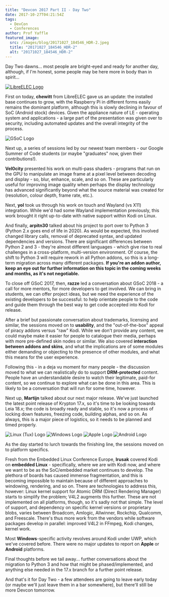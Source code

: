 ```yaml
---
title: "Devcon 2017 Part II - Day Two"
date: 2017-10-27T04:21:54Z
tags:
  - DevCon
  - Conferences
author: Prof Yaffle
featured_image:
  src: /images/blog/20171027_184546_HDR-2.jpeg
  title: "20171027_184546_HDR-2"
  alt: "20171027_184546_HDR-2"
---
```


Day Two dawns... most people are bright-eyed and ready for another day, although, if I'm honest, some people may be here more in body than in spirit...

[![LibreELEC Logo](https://wp.flash-jet.com/wp-content/uploads/2017/04/n6blkmxg.jpeg)](https://libreelec.tv/)

First on today, **chewitt** from LibreELEC gave us an update: the installed base continues to grow, with the Raspberry Pi in different forms easily remains the dominant platform, although this is slowly declining in favour of SoC (Android stock) devices. Given the appliance nature of LE - operating system and applications - a large part of the presentation was given over to security, including automated updates and the overall integrity of the process.

![GSoC Logo](https://developers.google.com/open-source/gsoc/images/gsoc2016-sun-373x373.jpeg)

Next up, a series of sessions led by our newest team members - our Google Summer of Code students (or maybe "graduates" now, given their contributions!).

**Vel0city** presented his work on multi-pass shaders - programs that run on the GPU to manipulate an image frame at a pixel level between decoding and display - so, blur, enhance, scale, and so on. These are particularly useful for improving image quality when perhaps the display technology has advanced significantly beyond what the source material was created for (resolution, colour depth, frame rate, etc.).

Next, **yol** took us through his work on touch and Wayland (vs X11) integration. While we'd had some Wayland implementation previously, this work brought it right up-to-date with native support within Kodi on Linux.

And finally, **arpitn30** talked about his project to port over to Python 3 (Python 2.x goes end of life in 2020). As would be expected, this involved changed library calls, removal of deprecated syntax, and updated dependencies and versions. There are significant differences between Python 2 and 3 - they're almost different languages - which give rise to real challenges in a cross-platform, multi-version environment. Of course, the shift to Python 3 will require rework in all Python addons, so this is a long-term migration across many different packages. **If you're an addon author, keep an eye out for further information on this topic in the coming weeks and months, as it's not negotiable.**

To close off GSoC 2017, then, **razze** led a conversation about GSoC 2018 - a call for more mentors, for more developers to get involved. We can bring in students, we can offer project ideas, but we need the experience of the existing developers to be successful: to help orientate people to the code and guide them through the best way to get code accepted into Kodi for release.

After a brief but passionate conversation about trademarks, licensing and similar, the sessions moved on to **usability**, and the "out-of-the-box" appeal of piracy addons versus "raw" Kodi. While we don't provide any content, we could maybe make it easier for people to catalogue their media, perhaps with more pre-defined skin nodes or similar. We also covered **interaction between addons and skins**, and what the implications are of some modules either demanding or objecting to the presence of other modules, and what this means for the user experience.

Following this - in a deja vu moment for many people - the discussion moved to what we can realistically do to support **DRM-protected** content. People have an understandable desire to watch their legitimate, paid-for content, so we continue to explore what can be done in this area. This is likely to be a conversation that will run for some time, however.

Next up, **Martijn** talked about our next major release. We've just launched the latest point release of Krypton 17.x, so it's time to be looking towards Leia 18.x; the code is broadly ready and stable, so it's now a process of locking down features, freezing code, building alphas, and so on. As always, this is a major piece of logistics, so it needs to be planned and timed properly.

![Linux (Tux) Logo](https://upload.wikimedia.org/wikipedia/commons/a/af/Tux.jpeg) ![Windows Logo](https://upload.wikimedia.org/wikipedia/commons/thumb/5/5f/Windows_logo_-_2012.svg/768px-Windows_logo_-_2012.svg.jpeg) ![Apple Logo](/images/blog/giant-apple-logo-bw.jpeg) ![Android Logo](https://cdn.worldvectorlogo.com/logos/android.svg)

As the day started to lurch towards the finishing line, the sessions moved on to platform specifics.

Fresh from the Embedded Linux Conference Europe, **lrusak** covered Kodi on **embedded Linux** - specifically, where we are with Kodi now, and where we want to be as the SoC/embedded market continues to develop. The plethora of boards has caused immense fragmentation, and this is becoming impossible to maintain because of different approaches to windowing, rendering, and so on. There are technologies to address this, however: Linux kernel support for Atomic DRM (Direct Rendering Manager) starts to simplify the problem; V4L2 augments this further. These are not implemented on all platforms, though, so it's sadly not that simple. The level of support, and dependency on specific kernel versions or proprietary blobs, varies between Broadcom, Amlogic, Allwinner, Rockchip, Qualcomm, and Freescale. There's thus more work from the vendors while software packages develop in parallel: improved V4L2 in FFmpeg, Kodi changes, kernel work.

Most **Windows**-specific activity revolves around Kodi under UWP, which we've covered before. There were no major updates to report on **Apple** or **Android** platforms.

Final thoughts before we tail away... further conversations about the migration to Python 3 and how that might be phased/implemented, and anything else needed in the 17.x branch for a further point release.

And that's it for Day Two - a few attendees are going to leave early today (or maybe we'll just leave them in a bar somewhere), but there'll still be more Devcon tomorrow.
